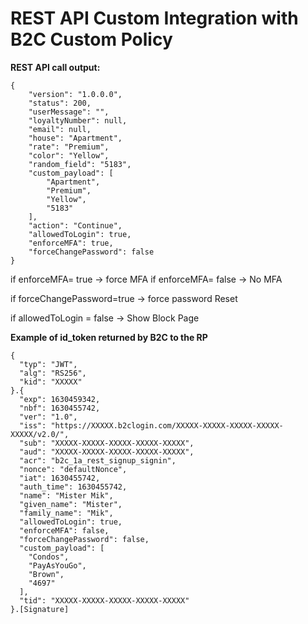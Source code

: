 # REST API Custom Integration with B2C Custom Policy

**REST API call output:**
```
{
    "version": "1.0.0.0",
    "status": 200,
    "userMessage": "",
    "loyaltyNumber": null,
    "email": null,
    "house": "Apartment",
    "rate": "Premium",
    "color": "Yellow",
    "random_field": "5183",
    "custom_payload": [
        "Apartment",
        "Premium",
        "Yellow",
        "5183"
    ],
    "action": "Continue",
    "allowedToLogin": true,
    "enforceMFA": true,
    "forceChangePassword": false
}
```
if enforceMFA= true -> force MFA
if enforceMFA= false -> No MFA

if forceChangePassword=true -> force password Reset

if allowedToLogin = false -> Show Block Page

**Example of id_token returned by B2C to the RP**

```
{
  "typ": "JWT",
  "alg": "RS256",
  "kid": "XXXXX"
}.{
  "exp": 1630459342,
  "nbf": 1630455742,
  "ver": "1.0",
  "iss": "https://XXXXX.b2clogin.com/XXXXX-XXXXX-XXXXX-XXXXX-XXXXX/v2.0/",
  "sub": "XXXXX-XXXXX-XXXXX-XXXXX-XXXXX",
  "aud": "XXXXX-XXXXX-XXXXX-XXXXX-XXXXX",
  "acr": "b2c_1a_rest_signup_signin",
  "nonce": "defaultNonce",
  "iat": 1630455742,
  "auth_time": 1630455742,
  "name": "Mister Mik",
  "given_name": "Mister",
  "family_name": "Mik",
  "allowedToLogin": true,
  "enforceMFA": false,
  "forceChangePassword": false,
  "custom_payload": [
    "Condos",
    "PayAsYouGo",
    "Brown",
    "4697"
  ],
  "tid": "XXXXX-XXXXX-XXXXX-XXXXX-XXXXX"
}.[Signature]
```
